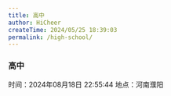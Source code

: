 ```yaml
---
title: 高中
author: HiCheer
createTime: 2024/05/25 18:39:03
permalink: /high-school/
---
```


### 高中

时间：2024年08月18日 22:55:44
地点：河南濮阳
